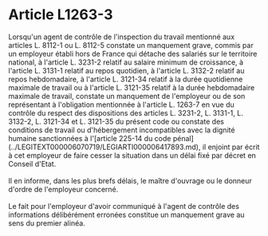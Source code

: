 # Article L1263-3

<div align="left">
  Lorsqu'un agent de contrôle de l'inspection du travail mentionné aux articles L. 8112-1 ou L. 8112-5 constate un manquement grave, commis par un employeur établi hors de France qui détache des salariés sur le territoire national, à l'article L. 3231-2 relatif au salaire minimum de croissance, à l'article L. 3131-1 relatif au repos quotidien, à l'article L. 3132-2 relatif au repos hebdomadaire, à l'article L. 3121-34 relatif à la durée quotidienne maximale de travail ou à l'article L. 3121-35 relatif à la durée hebdomadaire maximale de travail, constate un manquement de l'employeur ou de son représentant à l'obligation mentionnée à l'article L. 1263-7 en vue du contrôle du respect des dispositions des articles L. 3231-2, L. 3131-1, L. 3132-2, L. 3121-34 et L. 3121-35 du présent code ou constate des conditions de travail ou d'hébergement incompatibles avec la dignité humaine sanctionnées à l'[article 225-14 du code pénal](../LEGITEXT000006070719/LEGIARTI000006417893.md), il enjoint par écrit à cet employeur de faire cesser la situation dans un délai fixé par décret en Conseil d'Etat.<br /> <br /> Il en informe, dans les plus brefs délais, le maître d'ouvrage ou le donneur d'ordre de l'employeur concerné.<br /> <br /> Le fait pour l'employeur d'avoir communiqué à l'agent de contrôle des informations délibérément erronées constitue un manquement grave au sens du premier alinéa.<br /> <br /> <br /> <br />